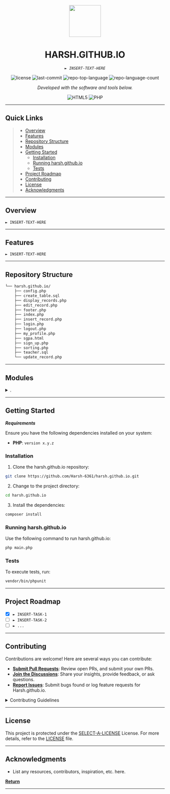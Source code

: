 <p align="center">
  <img src="https://img.icons8.com/?size=512&id=55494&format=png" width="100" />
</p>
<p align="center">
    <h1 align="center">HARSH.GITHUB.IO</h1>
</p>
<p align="center">
    <em><code>► INSERT-TEXT-HERE</code></em>
</p>
<p align="center">
	<img src="https://img.shields.io/github/license/Harsh-6361/harsh.github.io.git?style=flat&color=0080ff" alt="license">
	<img src="https://img.shields.io/github/last-commit/Harsh-6361/harsh.github.io.git?style=flat&logo=git&logoColor=white&color=0080ff" alt="last-commit">
	<img src="https://img.shields.io/github/languages/top/Harsh-6361/harsh.github.io.git?style=flat&color=0080ff" alt="repo-top-language">
	<img src="https://img.shields.io/github/languages/count/Harsh-6361/harsh.github.io.git?style=flat&color=0080ff" alt="repo-language-count">
<p>
<p align="center">
		<em>Developed with the software and tools below.</em>
</p>
<p align="center">
	<img src="https://img.shields.io/badge/HTML5-E34F26.svg?style=flat&logo=HTML5&logoColor=white" alt="HTML5">
	<img src="https://img.shields.io/badge/PHP-777BB4.svg?style=flat&logo=PHP&logoColor=white" alt="PHP">
</p>
<hr>

##  Quick Links

> - [ Overview](#-overview)
> - [ Features](#-features)
> - [ Repository Structure](#-repository-structure)
> - [ Modules](#-modules)
> - [ Getting Started](#-getting-started)
>   - [ Installation](#-installation)
>   - [ Running harsh.github.io](#-running-harsh.github.io)
>   - [ Tests](#-tests)
> - [ Project Roadmap](#-project-roadmap)
> - [ Contributing](#-contributing)
> - [ License](#-license)
> - [ Acknowledgments](#-acknowledgments)

---

##  Overview

<code>► INSERT-TEXT-HERE</code>

---

##  Features

<code>► INSERT-TEXT-HERE</code>

---

##  Repository Structure

```sh
└── harsh.github.io/
    ├── config.php
    ├── create_table.sql
    ├── display_records.php
    ├── edit_record.php
    ├── footer.php
    ├── index.php
    ├── insert_record.php
    ├── login.php
    ├── logout.php
    ├── my_profile.php
    ├── sgpa.html
    ├── sign_up.php
    ├── sorting.php
    ├── teacher.sql
    └── update_record.php
```

---

##  Modules

<details closed><summary>.</summary>

| File                                                                                                     | Summary                         |
| ---                                                                                                      | ---                             |
| [config.php](https://github.com/Harsh-6361/harsh.github.io.git/blob/master/config.php)                   | <code>► INSERT-TEXT-HERE</code> |
| [index.php](https://github.com/Harsh-6361/harsh.github.io.git/blob/master/index.php)                     | <code>► INSERT-TEXT-HERE</code> |
| [footer.php](https://github.com/Harsh-6361/harsh.github.io.git/blob/master/footer.php)                   | <code>► INSERT-TEXT-HERE</code> |
| [sign_up.php](https://github.com/Harsh-6361/harsh.github.io.git/blob/master/sign_up.php)                 | <code>► INSERT-TEXT-HERE</code> |
| [update_record.php](https://github.com/Harsh-6361/harsh.github.io.git/blob/master/update_record.php)     | <code>► INSERT-TEXT-HERE</code> |
| [login.php](https://github.com/Harsh-6361/harsh.github.io.git/blob/master/login.php)                     | <code>► INSERT-TEXT-HERE</code> |
| [sorting.php](https://github.com/Harsh-6361/harsh.github.io.git/blob/master/sorting.php)                 | <code>► INSERT-TEXT-HERE</code> |
| [edit_record.php](https://github.com/Harsh-6361/harsh.github.io.git/blob/master/edit_record.php)         | <code>► INSERT-TEXT-HERE</code> |
| [display_records.php](https://github.com/Harsh-6361/harsh.github.io.git/blob/master/display_records.php) | <code>► INSERT-TEXT-HERE</code> |
| [my_profile.php](https://github.com/Harsh-6361/harsh.github.io.git/blob/master/my_profile.php)           | <code>► INSERT-TEXT-HERE</code> |
| [sgpa.html](https://github.com/Harsh-6361/harsh.github.io.git/blob/master/sgpa.html)                     | <code>► INSERT-TEXT-HERE</code> |
| [teacher.sql](https://github.com/Harsh-6361/harsh.github.io.git/blob/master/teacher.sql)                 | <code>► INSERT-TEXT-HERE</code> |
| [insert_record.php](https://github.com/Harsh-6361/harsh.github.io.git/blob/master/insert_record.php)     | <code>► INSERT-TEXT-HERE</code> |
| [create_table.sql](https://github.com/Harsh-6361/harsh.github.io.git/blob/master/create_table.sql)       | <code>► INSERT-TEXT-HERE</code> |
| [logout.php](https://github.com/Harsh-6361/harsh.github.io.git/blob/master/logout.php)                   | <code>► INSERT-TEXT-HERE</code> |

</details>

---

##  Getting Started

***Requirements***

Ensure you have the following dependencies installed on your system:

* **PHP**: `version x.y.z`

###  Installation

1. Clone the harsh.github.io repository:

```sh
git clone https://github.com/Harsh-6361/harsh.github.io.git
```

2. Change to the project directory:

```sh
cd harsh.github.io
```

3. Install the dependencies:

```sh
composer install
```

###  Running harsh.github.io

Use the following command to run harsh.github.io:

```sh
php main.php
```

###  Tests

To execute tests, run:

```sh
vendor/bin/phpunit
```

---

##  Project Roadmap

- [X] `► INSERT-TASK-1`
- [ ] `► INSERT-TASK-2`
- [ ] `► ...`

---

##  Contributing

Contributions are welcome! Here are several ways you can contribute:

- **[Submit Pull Requests](https://github.com/Harsh-6361/harsh.github.io.git/blob/main/CONTRIBUTING.md)**: Review open PRs, and submit your own PRs.
- **[Join the Discussions](https://github.com/Harsh-6361/harsh.github.io.git/discussions)**: Share your insights, provide feedback, or ask questions.
- **[Report Issues](https://github.com/Harsh-6361/harsh.github.io.git/issues)**: Submit bugs found or log feature requests for Harsh.github.io.

<details closed>
    <summary>Contributing Guidelines</summary>

1. **Fork the Repository**: Start by forking the project repository to your GitHub account.
2. **Clone Locally**: Clone the forked repository to your local machine using a Git client.
   ```sh
   git clone https://github.com/Harsh-6361/harsh.github.io.git
   ```
3. **Create a New Branch**: Always work on a new branch, giving it a descriptive name.
   ```sh
   git checkout -b new-feature-x
   ```
4. **Make Your Changes**: Develop and test your changes locally.
5. **Commit Your Changes**: Commit with a clear message describing your updates.
   ```sh
   git commit -m 'Implemented new feature x.'
   ```
6. **Push to GitHub**: Push the changes to your forked repository.
   ```sh
   git push origin new-feature-x
   ```
7. **Submit a Pull Request**: Create a PR against the original project repository. Clearly describe the changes and their motivations.

Once your PR is reviewed and approved, it will be merged into the main branch.

</details>

---

##  License

This project is protected under the [SELECT-A-LICENSE](https://choosealicense.com/licenses) License. For more details, refer to the [LICENSE](https://choosealicense.com/licenses/) file.

---

##  Acknowledgments

- List any resources, contributors, inspiration, etc. here.

[**Return**](#-quick-links)

---
